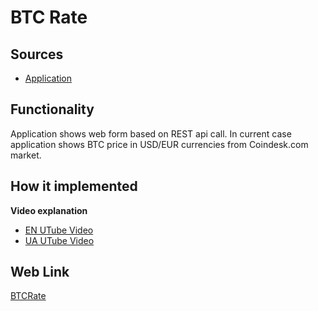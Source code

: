 # BTC Rate

## Sources

- [Application](https://github.com/LearnFractal/FractalPlatform/tree/main/FractalPlatform.Examples/Applications/BTCRate/BTCRateApplication.cs)

## Functionality

Application shows web form based on REST api call.
In current case application shows BTC price in USD/EUR currencies from Coindesk.com market.

## How it implemented

**Video explanation**

- [EN UTube Video](https://fraplat.com/jupiter/UTube?tag=110)
- [UA UTube Video](https://fraplat.com/jupiter/UTube?tag=210)

## Web Link

[BTCRate](https://fraplat.com/jupiter/BTCRate)


